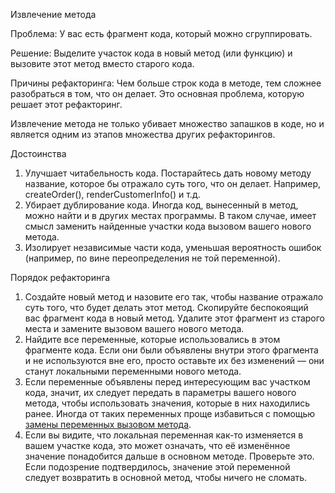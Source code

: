 Извлечение метода

Проблема: У вас есть фрагмент кода, который можно сгруппировать.

Решение: Выделите участок кода в новый метод (или функцию) и вызовите этот метод вместо старого кода.

Причины рефакторинга: Чем больше строк кода в методе, тем сложнее разобраться в том, что он делает. Это основная проблема, которую решает этот рефакторинг.

Извлечение метода не только убивает множество запашков в коде, но и является одним из этапов множества других рефакторингов.

Достоинства

1. Улучшает читабельность кода. Постарайтесь дать новому методу название, которое бы отражало суть того, что он делает. Например, createOrder(), renderCustomerInfo() и т.д.
2. Убирает дублирование кода. Иногда код, вынесенный в метод, можно найти и в других местах программы. В таком случае, имеет смысл заменить найденные участки кода вызовом вашего нового метода.
3. Изолирует независимые части кода, уменьшая вероятность ошибок (например, по вине переопределения не той переменной).

Порядок рефакторинга

1. Создайте новый метод и назовите его так, чтобы название отражало суть того, что будет делать этот метод.
Скопируйте беспокоящий вас фрагмент кода в новый метод. Удалите этот фрагмент из старого места и замените вызовом вашего нового метода.
2. Найдите все переменные, которые использовались в этом фрагменте кода. Если они были объявлены внутри этого фрагмента и не используются вне его, просто оставьте их без изменений — они станут локальными переменными нового метода.
3. Если переменные объявлены перед интересующим вас участком кода, значит, их следует передать в параметры вашего нового метода, чтобы использовать значения, которые в них находились ранее. Иногда от таких переменных проще избавиться с помощью <a href="https://github.com/helenasilkina/refactoring/blob/master/Replace_Temp_with_Query%20(Замена%20переменной%20вызовом%20метода).md">замены переменных вызовом метода</a>.
4. Если вы видите, что локальная переменная как-то изменяется в вашем участке кода, это может означать, что её изменённое значение понадобится дальше в основном методе. Проверьте это. Если подозрение подтвердилось, значение этой переменной следует возвратить в основной метод, чтобы ничего не сломать.
